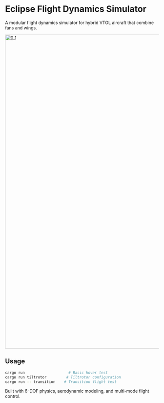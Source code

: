 # Eclipse Flight Dynamics Simulator

A modular flight dynamics simulator for hybrid VTOL aircraft that combine fans and wings.

<img width="1024" height="1024" alt="0_1" src="https://github.com/user-attachments/assets/18a49973-654c-4258-aa35-5f2276ae7203" />

## Usage

```bash
cargo run                    # Basic hover test
cargo run tiltrotor         # Tiltrotor configuration
cargo run -- transition    # Transition flight test
```

Built with 6-DOF physics, aerodynamic modeling, and multi-mode flight control.
